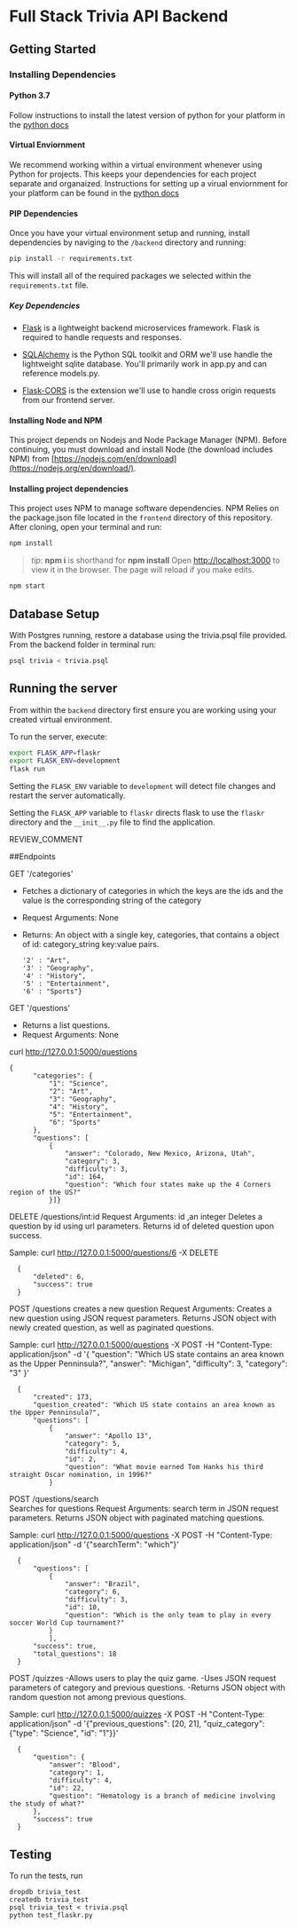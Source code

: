 # Full Stack Trivia API Backend

## Getting Started

### Installing Dependencies

#### Python 3.7

Follow instructions to install the latest version of python for your platform in the [python docs](https://docs.python.org/3/using/unix.html#getting-and-installing-the-latest-version-of-python)

#### Virtual Enviornment

We recommend working within a virtual environment whenever using Python for projects. This keeps your dependencies for each project separate and organaized. Instructions for setting up a virual enviornment for your platform can be found in the [python docs](https://packaging.python.org/guides/installing-using-pip-and-virtual-environments/)

#### PIP Dependencies

Once you have your virtual environment setup and running, install dependencies by naviging to the `/backend` directory and running:

```bash
pip install -r requirements.txt
```

This will install all of the required packages we selected within the `requirements.txt` file.

##### Key Dependencies

- [Flask](http://flask.pocoo.org/)  is a lightweight backend microservices framework. Flask is required to handle requests and responses.

- [SQLAlchemy](https://www.sqlalchemy.org/) is the Python SQL toolkit and ORM we'll use handle the lightweight sqlite database. You'll primarily work in app.py and can reference models.py. 

- [Flask-CORS](https://flask-cors.readthedocs.io/en/latest/#) is the extension we'll use to handle cross origin requests from our frontend server. 
#### Installing Node and NPM

This project depends on Nodejs and Node Package Manager (NPM). Before continuing, you must download and install Node (the download includes NPM) from [https://nodejs.com/en/download](https://nodejs.org/en/download/).

#### Installing project dependencies

This project uses NPM to manage software dependencies. NPM Relies on the package.json file located in the `frontend` directory of this repository. After cloning, open your terminal and run:

```bash
npm install
```

>_tip_: **npm i** is shorthand for **npm install**
Open [http://localhost:3000](http://localhost:3000) to view it in the browser. The page will reload if you make edits.<br>

```bash
npm start
```
## Database Setup
With Postgres running, restore a database using the trivia.psql file provided. From the backend folder in terminal run:
```bash
psql trivia < trivia.psql
```

## Running the server

From within the `backend` directory first ensure you are working using your created virtual environment.

To run the server, execute:

```bash
export FLASK_APP=flaskr
export FLASK_ENV=development
flask run
```

Setting the `FLASK_ENV` variable to `development` will detect file changes and restart the server automatically.

Setting the `FLASK_APP` variable to `flaskr` directs flask to use the `flaskr` directory and the `__init__.py` file to find the application. 


REVIEW_COMMENT


##Endpoints

GET '/categories'
- Fetches a dictionary of categories in which the keys are the ids and the value is the corresponding string of the category
- Request Arguments: None
- Returns: An object with a single key, categories, that contains a object of id: category_string key:value pairs. 

  ```{'1' : "Science",
  '2' : "Art",
  '3' : "Geography",
  '4' : "History",
  '5' : "Entertainment",
  '6' : "Sports"}
  ```

GET '/questions'
- Returns a list questions.
- Request Arguments: None

curl http://127.0.0.1:5000/questions
```
{
      "categories": {
          "1": "Science",
          "2": "Art",
          "3": "Geography",
          "4": "History",
          "5": "Entertainment",
          "6": "Sports"
      },
      "questions": [
          {
              "answer": "Colorado, New Mexico, Arizona, Utah",
              "category": 3,
              "difficulty": 3,
              "id": 164,
              "question": "Which four states make up the 4 Corners region of the US?"
          }]}
 ```    
     
DELETE /questions/int:id
Request Arguments: id ,an integer
Deletes a question by id using url parameters.
Returns id of deleted question upon success.

Sample: curl http://127.0.0.1:5000/questions/6 -X DELETE
```
  {
      "deleted": 6,
      "success": true
  }
  ```
  
POST /questions
creates a new question
Request Arguments: Creates a new question using JSON request parameters.
Returns JSON object with newly created question, as well as paginated questions.

Sample: curl http://127.0.0.1:5000/questions -X POST -H "Content-Type: application/json" -d '{ "question": "Which US state contains an area known as the Upper Penninsula?", "answer": "Michigan", "difficulty": 3, "category": "3" }'
```
  {
      "created": 173,
      "question_created": "Which US state contains an area known as the Upper Penninsula?",
      "questions": [
          {
              "answer": "Apollo 13",
              "category": 5,
              "difficulty": 4,
              "id": 2,
              "question": "What movie earned Tom Hanks his third straight Oscar nomination, in 1996?"
          }
```    
POST /questions/search    
    Searches for questions 
    Request Arguments: search term in JSON request parameters.
    Returns JSON object with paginated matching questions.

Sample: curl http://127.0.0.1:5000/questions -X POST -H "Content-Type: application/json" -d '{"searchTerm": "which"}'
```
  {
      "questions": [
          {
              "answer": "Brazil",
              "category": 6,
              "difficulty": 3,
              "id": 10,
              "question": "Which is the only team to play in every soccer World Cup tournament?"
          }
          ],
      "success": true,
      "total_questions": 18
  }
```

POST /quizzes
 -Allows users to play the quiz game.
 -Uses JSON request parameters of category and previous questions.
 -Returns JSON object with random question not among previous questions.

Sample: curl http://127.0.0.1:5000/quizzes -X POST -H "Content-Type: application/json" -d '{"previous_questions": [20, 21], "quiz_category": {"type": "Science", "id": "1"}}'
```
  {
      "question": {
          "answer": "Blood",
          "category": 1,
          "difficulty": 4,
          "id": 22,
          "question": "Hematology is a branch of medicine involving the study of what?"
      },
      "success": true
  }
```

## Testing
To run the tests, run
```
dropdb trivia_test
createdb trivia_test
psql trivia_test < trivia.psql
python test_flaskr.py
```
